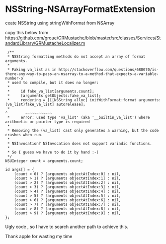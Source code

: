 NSString-NSArrayFormatExtension
===============================

ceate NSString using stringWithFormat from NSArray

copy this below from https://github.com/groue/GRMustache/blob/master/src/classes/Services/StandardLibrary/GRMustacheLocalizer.m




     /**
     * NSString formatting methods do not accept an array of format arguments.
     *
     * Faking va_list as in http://stackoverflow.com/questions/688070/is-there-any-way-to-pass-an-nsarray-to-a-method-that-expects-a-variable-number-o
     * used to compile, but it does no longer:
     *
     *     id fake_va_list[arguments.count];
     *     [arguments getObjects:fake_va_list];
     *     rendering = [[[NSString alloc] initWithFormat:format arguments:(va_list)fake_va_list] autorelease];
     *                                                                    ^        ~~~~~~~~~~~~
     *     error: used type 'va_list' (aka '__builtin_va_list') where arithmetic or pointer type is required
     *
     * Removing the (va_list) cast only generates a warning, but the code crashes when run.
     *
     * NSInvocation? NSInvocation does not support variadic functions.
     *
     * So I guess we have to do it by hand :-(
     */
    NSUInteger count = arguments.count;

    id args[] = {
        (count > 0) ? [arguments objectAtIndex:0] : nil,
        (count > 1) ? [arguments objectAtIndex:1] : nil,
        (count > 2) ? [arguments objectAtIndex:2] : nil,
        (count > 3) ? [arguments objectAtIndex:3] : nil,
        (count > 4) ? [arguments objectAtIndex:4] : nil,
        (count > 5) ? [arguments objectAtIndex:5] : nil,
        (count > 6) ? [arguments objectAtIndex:6] : nil,
        (count > 7) ? [arguments objectAtIndex:7] : nil,
        (count > 8) ? [arguments objectAtIndex:8] : nil,
        (count > 9) ? [arguments objectAtIndex:9] : nil,
    };


Ugly code , so I have to search another path to achieve this.

Thank apple for wasting my time


